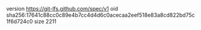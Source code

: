 version https://git-lfs.github.com/spec/v1
oid sha256:17641c88cc0c89e4b7cc4d4d6c0acecaa2eef518e83a8cd822bd75c1f6d724c0
size 2211
